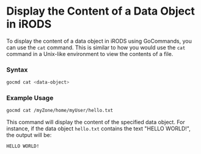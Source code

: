 # Display the Content of a Data Object in iRODS

To display the content of a data object in iRODS using GoCommands, you can use the `cat` command. This is similar to how you would use the `cat` command in a Unix-like environment to view the contents of a file.

### Syntax
```sh
gocmd cat <data-object>
```

### Example Usage
```sh
gocmd cat /myZone/home/myUser/hello.txt
```

This command will display the content of the specified data object. For instance, if the data object `hello.txt` contains the text "HELLO WORLD!", the output will be:
```sh
HELLO WORLD!
```

